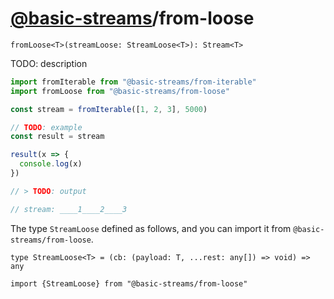 # [@basic-streams](https://github.com/rpominov/basic-streams)/from-loose

<!-- doc -->

```
fromLoose<T>(streamLoose: StreamLoose<T>): Stream<T>
```

TODO: description

```js
import fromIterable from "@basic-streams/from-iterable"
import fromLoose from "@basic-streams/from-loose"

const stream = fromIterable([1, 2, 3], 5000)

// TODO: example
const result = stream

result(x => {
  console.log(x)
})

// > TODO: output

// stream: ____1____2____3
```

The type `StreamLoose` defined as follows, and you can import it from
`@basic-streams/from-loose`.

```
type StreamLoose<T> = (cb: (payload: T, ...rest: any[]) => void) => any

import {StreamLoose} from "@basic-streams/from-loose"
```

<!-- docstop -->
